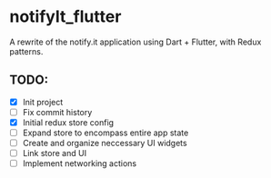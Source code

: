 # notifyIt_flutter
A rewrite of the notify.it application using Dart + Flutter, with Redux patterns. 

## TODO: 

- [x] Init project
- [ ] Fix commit history
- [x] Initial redux store config
- [ ] Expand store to encompass entire app state
- [ ] Create and organize neccessary UI widgets
- [ ] Link store and UI
- [ ] Implement networking actions
